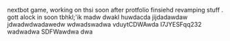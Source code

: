 nextbot game, working on thsi soon after protfolio finsiehd revamping stuff
.
gott alock in soon tbhkl;'ik
madw
dwakl
huwdacda
jijdadawdaw
jdwadwdwadawedw
wdwadswadwa
vduytCDWAwda
I7JYESFqq232
wadwadwa
SDFWawdwa
dwa
